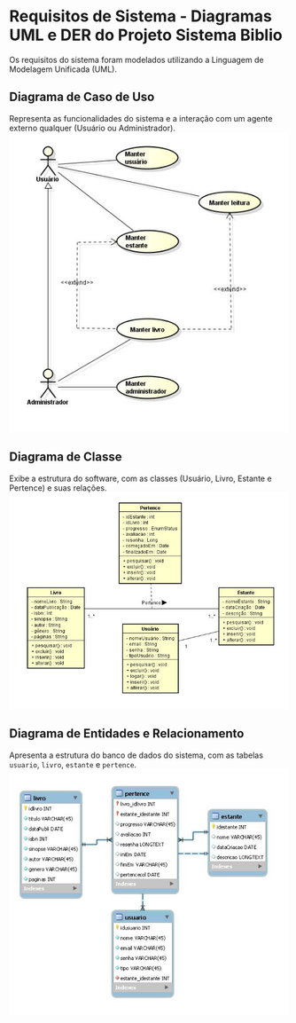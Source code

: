 # Requisitos de Sistema - Diagramas UML e DER do Projeto Sistema Biblio

Os requisitos do sistema foram modelados utilizando a Linguagem de Modelagem Unificada (UML).

## Diagrama de Caso de Uso

Representa as funcionalidades do sistema e a interação com um agente externo qualquer (Usuário ou Administrador).
![Diagrama de Caso de Uso](diagrama-caso-uso.png)

## Diagrama de Classe

Exibe a estrutura do software, com as classes (Usuário, Livro, Estante e Pertence) e suas relações.
![Diagrama de Classe](diagrama-classe.png)

## Diagrama de Entidades e Relacionamento

Apresenta a estrutura do banco de dados do sistema, com as tabelas `usuario`, `livro`, `estante` e `pertence`.
![Diagrama de Entidades e Relacionamento](diagrama-entidades-relacionamento.png)
